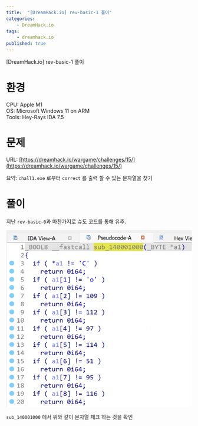 ```yaml
---
title:  "[DreamHack.io] rev-basic-1 풀이"
categories:
    - DreamHack.io
tags:
    - dreamhack.io
published: true
---
```

[DreamHack.io] rev-basic-1 풀이

# 환경
CPU: Apple M1   
OS: Microsoft Windows 11 on ARM   
Tools: Hey-Rays IDA 7.5   

# 문제
URL: [https://dreamhack.io/wargame/challenges/15/](https://dreamhack.io/wargame/challenges/15/)

요약: `chall1.exe` 로부터 `correct` 를 출력 할 수 있는 문자열을 찾기

# 풀이
지난 `rev-basic-0`과 마찬가지로 슈도 코드를 통해 유추.

![](../assets/DreamHack/rev-basic-1.png)

`sub_140001000` 에서 위와 같이 문자열 체크 하는 것을 확인